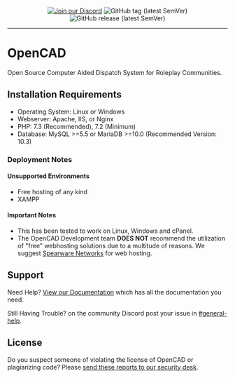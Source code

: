 <p align="center">
<a href="http://discord.io/opencadproject"><img alt="Join our Discord" src="https://img.shields.io/discord/352884538676084756?style=for-the-badge"></a>
<img alt="GitHub tag (latest SemVer)" src="https://img.shields.io/github/v/tag/opencad-app/opencad-php?style=for-the-badge">
<img alt="GitHub release (latest SemVer)" src="https://img.shields.io/github/v/release/opencad-app/opencad-php?style=for-the-badge">
</p>

-------------------

# OpenCAD
Open Source Computer Aided Dispatch System for Roleplay Communities.

## Installation Requirements
* Operating System: Linux or Windows
* Webserver: Apache, IIS,  or Nginx
* PHP: 7.3 (Recommended), 7.2 (Minimum)
* Database: MySQL >=5.5 or MariaDB >=10.0  (Recommended Version: 10.3)

### Deployment Notes

#### Unsupported Environments
* Free hosting of any kind
* XAMPP

#### Important Notes
* This has been tested to work on Linux, Windows and cPanel.
* The OpenCAD Development team **DOES NOT** recommend the utilization of "free" webhosting solutions due to a multitude of reasons. We suggest [Spearware Networks](https://spearwarenetworks.com/web-hosting) for web hosting.

## Support

Need Help? [View our Documentation](https://guides.opencad.io) which has all the documentation you need.

Still Having Trouble? on the community Discord post your issue in [#general-help](http://discord.io/opencadproject).

## License

Do you suspect someone of violating the license of OpenCAD or plagiarizing code? Please [send these reports to our security desk](https://security.opencad.io/).

